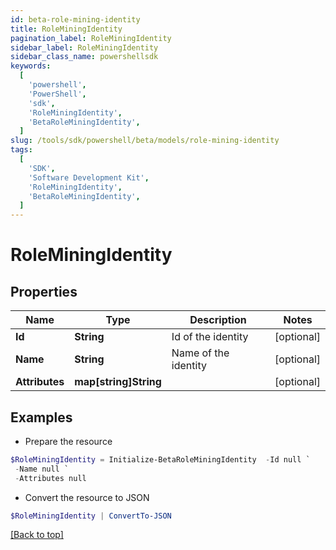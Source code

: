 ```yaml
---
id: beta-role-mining-identity
title: RoleMiningIdentity
pagination_label: RoleMiningIdentity
sidebar_label: RoleMiningIdentity
sidebar_class_name: powershellsdk
keywords:
  [
    'powershell',
    'PowerShell',
    'sdk',
    'RoleMiningIdentity',
    'BetaRoleMiningIdentity',
  ]
slug: /tools/sdk/powershell/beta/models/role-mining-identity
tags:
  [
    'SDK',
    'Software Development Kit',
    'RoleMiningIdentity',
    'BetaRoleMiningIdentity',
  ]
---
```


# RoleMiningIdentity

## Properties

| Name           | Type                  | Description          | Notes      |
| -------------- | --------------------- | -------------------- | ---------- |
| **Id**         | **String**            | Id of the identity   | [optional] |
| **Name**       | **String**            | Name of the identity | [optional] |
| **Attributes** | **map[string]String** |                      | [optional] |

## Examples

- Prepare the resource

```powershell
$RoleMiningIdentity = Initialize-BetaRoleMiningIdentity  -Id null `
 -Name null `
 -Attributes null
```

- Convert the resource to JSON

```powershell
$RoleMiningIdentity | ConvertTo-JSON
```

[[Back to top]](#)

